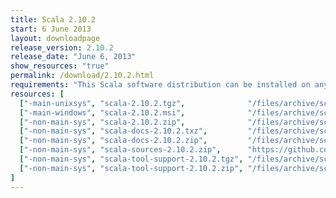 ```yaml
---
title: Scala 2.10.2
start: 6 June 2013
layout: downloadpage
release_version: 2.10.2
release_date: "June 6, 2013"
show_resources: "true"
permalink: /download/2.10.2.html
requirements: "This Scala software distribution can be installed on any Unix-like or Windows system. It requires the Java runtime version 1.6 or later, which can be downloaded <a href='http://www.java.com/'>here</a>."
resources: [
  ["-main-unixsys", "scala-2.10.2.tgz",              "/files/archive/scala-2.10.2.tgz",                       "Max OS X, Unix, Cygwin",     "20 MB"],
  ["-main-windows", "scala-2.10.2.msi",              "/files/archive/scala-2.10.2.msi",                       "Windows (msi installer)",    "60 MB"],
  ["-non-main-sys", "scala-2.10.2.zip",              "/files/archive/scala-2.10.2.zip",                       "Windows",                    "29 MB"],
  ["-non-main-sys", "scala-docs-2.10.2.txz",         "/files/archive/scala-docs-2.10.2.txz",                  "API docs",                   "4 MB"],
  ["-non-main-sys", "scala-docs-2.10.2.zip",         "/files/archive/scala-docs-2.10.2.zip",                  "API docs",                   "33 MB"],
  ["-non-main-sys", "scala-sources-2.10.2.zip",      "https://github.com/scala/scala/archive/v2.10.2.tar.gz", "sources",                    ""],
  ["-non-main-sys", "scala-tool-support-2.10.2.tgz", "/files/archive/scala-tool-support-2.10.2.tgz",          "Scala Tool Support (tgz)",   "25 KB"],
  ["-non-main-sys", "scala-tool-support-2.10.2.zip", "/files/archive/scala-tool-support-2.10.2.zip",          "Scala Tool Support (zip)",   "46 KB"]
]
---
```

